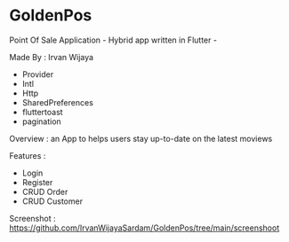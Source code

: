 # GoldenPos
Point Of Sale Application - Hybrid app written in Flutter - 

Made By : Irvan Wijaya

- Provider
- Intl
- Http 
- SharedPreferences
- fluttertoast
- pagination

Overview : an App to helps users stay up-to-date on the latest moviews


Features :

- Login 
- Register
- CRUD Order
- CRUD Customer


Screenshot : https://github.com/IrvanWijayaSardam/GoldenPos/tree/main/screenshoot